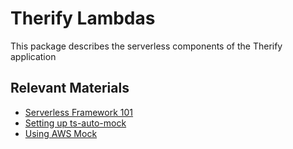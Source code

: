 # Therify Lambdas

This package describes the serverless components of the Therify application

## Relevant Materials

-   [Serverless Framework 101](https://www.serverless.com/framework/docs/getting-started/)
-   [Setting up ts-auto-mock](https://typescript-tdd.github.io/ts-auto-mock/installation)
-   [Using AWS Mock](https://www.npmjs.com/package/aws-sdk-mock#how)

